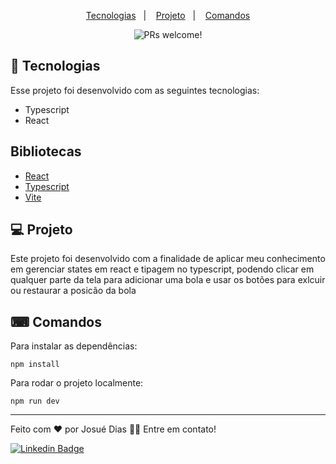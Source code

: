 <p align="center">
  <a href="#-tecnologias">Tecnologias</a>&nbsp;&nbsp;&nbsp;|&nbsp;&nbsp;&nbsp;
  <a href="#-projeto">Projeto</a>&nbsp;&nbsp;&nbsp;|&nbsp;&nbsp;&nbsp;
  <a href="#-comandos">Comandos</a>
</p>

<p align="center">
 <img src="https://img.shields.io/static/v1?label=PRs&message=welcome&color=49AA26&labelColor=000000" alt="PRs welcome!" />
</p>

## 🚀 Tecnologias

Esse projeto foi desenvolvido com as seguintes tecnologias:

- Typescript
- React

## Bibliotecas

- [React](https://react.dev/)
- [Typescript](https://www.typescriptlang.org/)
- [Vite](https://vitejs.dev/guide/)

## 💻 Projeto
 Este projeto foi desenvolvido com a finalidade de aplicar meu conhecimento em gerenciar states em react e tipagem no typescript,
 podendo clicar em qualquer parte da tela para adicionar uma bola e usar os botões para exlcuir ou restaurar a posicão da bola

## ⌨ Comandos

Para instalar as dependências:

``` npm install  ```

Para rodar o projeto localmente: 

``` npm run dev  ```

 ---
 
<p>Feito com ❤️ por Josué Dias 👋🏽 Entre em contato!</p>

[![Linkedin Badge](https://img.shields.io/badge/-Josuedias-blue?style=flat-square&logo=Linkedin&logoColor=white&link=https://https://www.linkedin.com/in/nycole-xavier-641271202/)](https://www.linkedin.com/in/josué-dias-271458224/)
